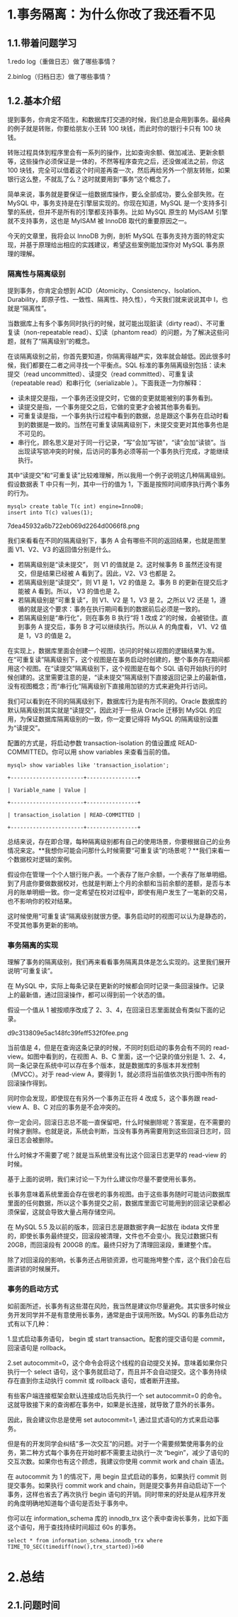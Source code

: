 # 1.事务隔离：为什么你改了我还看不见

## 1.1.带着问题学习

1.redo log（重做日志）做了哪些事情？

2.binlog（归档日志）做了哪些事情？

## 1.2.基本介绍

提到事务，你肯定不陌生，和数据库打交道的时候，我们总是会用到事务。最经典的例子就是转账，你要给朋友小王转 100 块钱，而此时你的银行卡只有 100 块钱。

转账过程具体到程序里会有一系列的操作，比如查询余额、做加减法、更新余额等，这些操作必须保证是一体的，不然等程序查完之后，还没做减法之前，你这 100 块钱，完全可以借着这个时间差再查一次，然后再给另外一个朋友转账，如果银行这么整，不就乱了么？这时就要用到“事务”这个概念了。

简单来说，事务就是要保证一组数据库操作，要么全部成功，要么全部失败。在 MySQL 中，事务支持是在引擎层实现的。你现在知道，MySQL 是一个支持多引擎的系统，但并不是所有的引擎都支持事务。比如 MySQL 原生的 MyISAM 引擎就不支持事务，这也是 MyISAM 被 InnoDB 取代的重要原因之一。

今天的文章里，我将会以 InnoDB 为例，剖析 MySQL 在事务支持方面的特定实现，并基于原理给出相应的实践建议，希望这些案例能加深你对 MySQL 事务原理的理解。

### 隔离性与隔离级别

提到事务，你肯定会想到 ACID（Atomicity、Consistency、Isolation、Durability，即原子性、一致性、隔离性、持久性），今天我们就来说说其中 I，也就是“隔离性”。

当数据库上有多个事务同时执行的时候，就可能出现脏读（dirty read）、不可重复读（non-repeatable read）、幻读（phantom read）的问题，为了解决这些问题，就有了“隔离级别”的概念。

在谈隔离级别之前，你首先要知道，你隔离得越严实，效率就会越低。因此很多时候，我们都要在二者之间寻找一个平衡点。SQL 标准的事务隔离级别包括：读未提交（read uncommitted）、读提交（read committed）、可重复读（repeatable read）和串行化（serializable ）。下面我逐一为你解释：

* 读未提交是指，一个事务还没提交时，它做的变更就能被别的事务看到。
* 读提交是指，一个事务提交之后，它做的变更才会被其他事务看到。
* 可重复读是指，一个事务执行过程中看到的数据，总是跟这个事务在启动时看到的数据是一致的。当然在可重复读隔离级别下，未提交变更对其他事务也是不可见的。
* 串行化，顾名思义是对于同一行记录，“写”会加“写锁”，“读”会加“读锁”。当出现读写锁冲突的时候，后访问的事务必须等前一个事务执行完成，才能继续执行。

其中“读提交”和“可重复读”比较难理解，所以我用一个例子说明这几种隔离级别。假设数据表 T 中只有一列，其中一行的值为 1，下面是按照时间顺序执行两个事务的行为。

```
mysql> create table T(c int) engine=InnoDB;
insert into T(c) values(1);
```

7dea45932a6b722eb069d2264d0066f8.png

我们来看看在不同的隔离级别下，事务 A 会有哪些不同的返回结果，也就是图里面 V1、V2、V3 的返回值分别是什么。

* 若隔离级别是“读未提交”， 则 V1 的值就是 2。这时候事务 B 虽然还没有提交，但是结果已经被 A 看到了。因此，V2、V3 也都是 2。
* 若隔离级别是“读提交”，则 V1 是 1，V2 的值是 2。事务 B 的更新在提交后才能被 A 看到。所以， V3 的值也是 2。
* 若隔离级别是“可重复读”，则 V1、V2 是 1，V3 是 2。之所以 V2 还是 1，遵循的就是这个要求：事务在执行期间看到的数据前后必须是一致的。
* 若隔离级别是“串行化”，则在事务 B 执行“将 1 改成 2”的时候，会被锁住。直到事务 A 提交后，事务 B 才可以继续执行。所以从 A 的角度看， V1、V2 值是 1，V3 的值是 2。

在实现上，数据库里面会创建一个视图，访问的时候以视图的逻辑结果为准。在“可重复读”隔离级别下，这个视图是在事务启动时创建的，整个事务存在期间都用这个视图。在“读提交”隔离级别下，这个视图是在每个 SQL 语句开始执行的时候创建的。这里需要注意的是，“读未提交”隔离级别下直接返回记录上的最新值，没有视图概念；而“串行化”隔离级别下直接用加锁的方式来避免并行访问。

我们可以看到在不同的隔离级别下，数据库行为是有所不同的。Oracle 数据库的默认隔离级别其实就是“读提交”，因此对于一些从 Oracle 迁移到 MySQL 的应用，为保证数据库隔离级别的一致，你一定要记得将 MySQL 的隔离级别设置为“读提交”。

配置的方式是，将启动参数 transaction-isolation 的值设置成 READ-COMMITTED。你可以用 show variables 来查看当前的值。

```
mysql> show variables like 'transaction_isolation';

+-----------------------+----------------+

| Variable_name | Value |

+-----------------------+----------------+

| transaction_isolation | READ-COMMITTED |

+-----------------------+----------------+
```

总结来说，存在即合理，每种隔离级别都有自己的使用场景，你要根据自己的业务情况来定。**我想你可能会问那什么时候需要“可重复读”的场景呢？**我们来看一个数据校对逻辑的案例。

假设你在管理一个个人银行账户表。一个表存了账户余额，一个表存了账单明细。到了月底你要做数据校对，也就是判断上个月的余额和当前余额的差额，是否与本月的账单明细一致。你一定希望在校对过程中，即使有用户发生了一笔新的交易，也不影响你的校对结果。

这时候使用“可重复读”隔离级别就很方便。事务启动时的视图可以认为是静态的，不受其他事务更新的影响。

### 事务隔离的实现

理解了事务的隔离级别，我们再来看看事务隔离具体是怎么实现的。这里我们展开说明“可重复读”。

在 MySQL 中，实际上每条记录在更新的时候都会同时记录一条回滚操作。记录上的最新值，通过回滚操作，都可以得到前一个状态的值。

假设一个值从 1 被按顺序改成了 2、3、4，在回滚日志里面就会有类似下面的记录。

d9c313809e5ac148fc39feff532f0fee.png

当前值是 4，但是在查询这条记录的时候，不同时刻启动的事务会有不同的 read-view。如图中看到的，在视图 A、B、C 里面，这一个记录的值分别是 1、2、4，同一条记录在系统中可以存在多个版本，就是数据库的多版本并发控制（MVCC）。对于 read-view A，要得到 1，就必须将当前值依次执行图中所有的回滚操作得到。

同时你会发现，即使现在有另外一个事务正在将 4 改成 5，这个事务跟 read-view A、B、C 对应的事务是不会冲突的。

你一定会问，回滚日志总不能一直保留吧，什么时候删除呢？答案是，在不需要的时候才删除。也就是说，系统会判断，当没有事务再需要用到这些回滚日志时，回滚日志会被删除。

什么时候才不需要了呢？就是当系统里没有比这个回滚日志更早的 read-view 的时候。

基于上面的说明，我们来讨论一下为什么建议你尽量不要使用长事务。

长事务意味着系统里面会存在很老的事务视图。由于这些事务随时可能访问数据库里面的任何数据，所以这个事务提交之前，数据库里面它可能用到的回滚记录都必须保留，这就会导致大量占用存储空间。

在 MySQL 5.5 及以前的版本，回滚日志是跟数据字典一起放在 ibdata 文件里的，即使长事务最终提交，回滚段被清理，文件也不会变小。我见过数据只有 20GB，而回滚段有 200GB 的库。最终只好为了清理回滚段，重建整个库。

除了对回滚段的影响，长事务还占用锁资源，也可能拖垮整个库，这个我们会在后面讲锁的时候展开。

### 事务的启动方式

如前面所述，长事务有这些潜在风险，我当然是建议你尽量避免。其实很多时候业务开发同学并不是有意使用长事务，通常是由于误用所致。MySQL 的事务启动方式有以下几种：

1.显式启动事务语句， begin 或 start transaction。配套的提交语句是 commit，回滚语句是 rollback。

2.set autocommit=0，这个命令会将这个线程的自动提交关掉。意味着如果你只执行一个 select 语句，这个事务就启动了，而且并不会自动提交。这个事务持续存在直到你主动执行 commit 或 rollback 语句，或者断开连接。

有些客户端连接框架会默认连接成功后先执行一个 set autocommit=0 的命令。这就导致接下来的查询都在事务中，如果是长连接，就导致了意外的长事务。

因此，我会建议你总是使用 set autocommit=1, 通过显式语句的方式来启动事务。

但是有的开发同学会纠结“多一次交互”的问题。对于一个需要频繁使用事务的业务，第二种方式每个事务在开始时都不需要主动执行一次 “begin”，减少了语句的交互次数。如果你也有这个顾虑，我建议你使用 commit work and chain 语法。

在 autocommit 为 1 的情况下，用 begin 显式启动的事务，如果执行 commit 则提交事务。如果执行 commit work and chain，则是提交事务并自动启动下一个事务，这样也省去了再次执行 begin 语句的开销。同时带来的好处是从程序开发的角度明确地知道每个语句是否处于事务中。

你可以在 information\_schema 库的 innodb\_trx 这个表中查询长事务，比如下面这个语句，用于查找持续时间超过 60s 的事务。

```
select * from information_schema.innodb_trx where TIME_TO_SEC(timediff(now(),trx_started))>60
```

# 2.总结

## 2.1.问题时间



